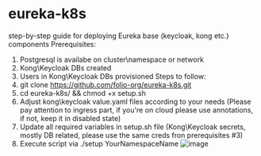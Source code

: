 # eureka-k8s
step-by-step guide for deploying Eureka base (keycloak, kong etc.) components
Prerequisites:
1. Postgresql is availabe on cluster\namespace or network
2. Kong\Keycloak DBs created
3. Users in Kong\Keycloak DBs provisioned
Steps to follow:
1. git clone https://github.com/folio-org/eureka-k8s.git
2. cd eureka-k8s/ && chmod +x setup.sh
3. Adjust kong\keycloak value.yaml files according to your needs (Please pay attention to ingress part, if you're on cloud please use annotations, if not, keep it in disabled state)
4. Update all required variables in setup.sh file (Kong\Keycloak secrets, mostly DB related, please use the same creds fron prerequisites #3)
5. Execute script via ./setup YourNamespaceName
![image](https://github.com/user-attachments/assets/5d8ead13-7949-42de-90f1-6fdf60640f2f)
